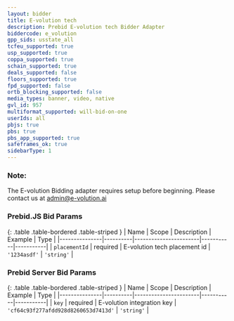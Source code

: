 ```yaml
---
layout: bidder
title: E-volution tech
description: Prebid E-volution tech Bidder Adapter
biddercode: e_volution
gpp_sids: usstate_all
tcfeu_supported: true
usp_supported: true
coppa_supported: true
schain_supported: true
deals_supported: false
floors_supported: true
fpd_supported: false
ortb_blocking_supported: false
media_types: banner, video, native
gvl_id: 957
multiformat_supported: will-bid-on-one
userIds: all
pbjs: true
pbs: true
pbs_app_supported: true
safeframes_ok: true
sidebarType: 1
---
```


### Note:

The E-volution Bidding adapter requires setup before beginning. Please contact us at admin@e-volution.ai

### Prebid.JS Bid Params

{: .table .table-bordered .table-striped }
| Name          | Scope    | Description           | Example   | Type      |
|---------------|----------|-----------------------|-----------|-----------|
| `placementId`      | required | E-volution tech placement id         | `'1234asdf'`    | `'string'` |

### Prebid Server Bid Params

{: .table .table-bordered .table-striped }
| Name          | Scope    | Description           | Example   | Type      |
|---------------|----------|-----------------------|-----------|-----------|
| `key`      | required | E-volution integration key         | `'cf64c93f277afdd928d8260653d7413d'`    | `'string'` |
